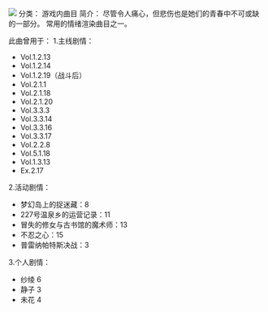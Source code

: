 ![](//static.kivo.wiki/images/music/cover/U96ORpC4fXsSfVydTgps34gX9xScGgQW.png)
分类： 游戏内曲目
简介：
尽管令人痛心，但悲伤也是她们的青春中不可或缺的一部分。
常用的情绪渲染曲目之一。

此曲曾用于：
1.主线剧情：
 - Vol.1.2.13
 - Vol.1.2.14
 - Vol.1.2.19（战斗后）
 - Vol.2.1.1
 - Vol.2.1.18
 - Vol.2.1.20
 - Vol.3.3.3
 - Vol.3.3.14
 - Vol.3.3.16
 - Vol.3.3.17
 - Vol.2.2.8
 - Vol.5.1.18
 - Vol.1.3.13
 - Ex.2.17

2.活动剧情：
 - 梦幻岛上的捉迷藏：8
 - 227号温泉乡的运营记录：11
 - 冒失的修女与古书馆的魔术师：13
 - 不忍之心：15
 - 普雷纳帕特斯决战：3

3.个人剧情：
 - 纱绫 6
 - 静子 3
 - 未花 4

